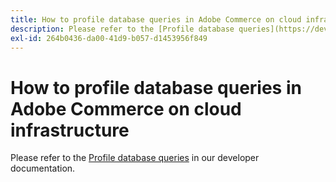 ```yaml
---
title: How to profile database queries in Adobe Commerce on cloud infrastructure
description: Please refer to the [Profile database queries](https://devdocs.magento.com/guides/v2.3/cloud/project/profile-database-queries.html) in our developer documentation.
exl-id: 264b0436-da00-41d9-b057-d1453956f849
---
```

# How to profile database queries in Adobe Commerce on cloud infrastructure

Please refer to the [Profile database queries](https://devdocs.magento.com/guides/v2.3/cloud/project/profile-database-queries.html) in our developer documentation.
